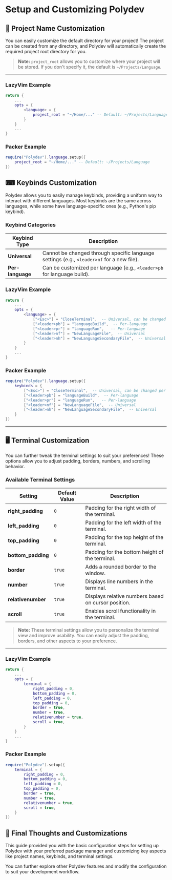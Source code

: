 
# Setup and Customizing Polydev

## 🔧 Project Name Customization
You can easily customize the default directory for your project! The project can be created from any directory, and Polydev will automatically create the required project root directory for you.

> **Note:** `project_root` allows you to customize where your project will be stored. If you don't specify it, the default is `~/Projects/Language`.

---
### LazyVim Example

```lua
return {
    ...
    opts = {
        <language> = {
            project_root = "~/Home/..." -- Default: ~/Projects/Language
        }
    }
    ...
}
```

### Packer Example

```lua
require("Polydev").language.setup({
    project_root = "~/Home/..." -- Default: ~/Projects/Language
})
```


## ⌨ Keybinds Customization
Polydev allows you to easily manage keybinds, providing a uniform way to interact with different languages. Most keybinds are the same across languages, while some have language-specific ones (e.g., Python's pip keybind).

### Keybind Categories
| Keybind Type      | Description                                      |
|-------------------|--------------------------------------------------|
| **Universal**     | Cannot be changed through specific language settings (e.g., `<leader>nf` for a new file). |
| **Per-language**  | Can be customized per language (e.g., `<leader>pb` for language build). |

### LazyVim Example

```lua
return {
    ...
    opts = {
        <language> = {
            ["<Esc>"] = "CloseTerminal",  -- Universal, can be changed per language for now
            ["<leader>pb"] = "languageBuild",  -- Per-language
            ["<leader>pr"] = "languageRun",   -- Per-language
            ["<leader>nf"] = "NewLanguageFile",  -- Universal
            ["<leader>nh"] = "NewLanguageSecondaryFile",  -- Universal
        }
    }
    ...
}
```

### Packer Example

```lua
require("Polydev").language.setup({
    keybinds = {
        ["<Esc>"] = "CloseTerminal",  -- Universal, can be changed per language for now
        ["<leader>pb"] = "languageBuild",  -- Per-language
        ["<leader>pr"] = "languageRun",   -- Per-language
        ["<leader>nf"] = "NewLanguageFile",  -- Universal
        ["<leader>nh"] = "NewLanguageSecondaryFile",  -- Universal
    }
})
```

---

## 🖥 Terminal Customization
You can further tweak the terminal settings to suit your preferences! These options allow you to adjust padding, borders, numbers, and scrolling behavior.

### Available Terminal Settings
| Setting          | Default Value   | Description                                             |
|------------------|-----------------|---------------------------------------------------------|
| **right_padding** | `0`             | Padding for the right width of the terminal.            |
| **left_padding**  | `0`             | Padding for the left width of the terminal.             |
| **top_padding**   | `0`             | Padding for the top height of the terminal.             |
| **bottom_padding**| `0`             | Padding for the bottom height of the terminal.          |
| **border**        | `true`          | Adds a rounded border to the window.                    |
| **number**        | `true`          | Displays line numbers in the terminal.                  |
| **relativenumber**| `true`          | Displays relative numbers based on cursor position.     |
| **scroll**        | `true`          | Enables scroll functionality in the terminal.           |

> **Note:** These terminal settings allow you to personalize the terminal view and improve usability. You can easily adjust the padding, borders, and other aspects to your preference.

---
### LazyVim Example

```lua
return {
    ...
    opts = {
        terminal = {
            right_padding = 0,
            bottom_padding = 0,
            left_padding = 0,
            top_padding = 0,
            border = true,
            number = true,
            relativenumber = true,
            scroll = true,
        }
    }
    ...
}
```

### Packer Example

```lua
require("Polydev").setup({
    terminal = {
        right_padding = 0,
        bottom_padding = 0,
        left_padding = 0,
        top_padding = 0,
        border = true,
        number = true,
        relativenumber = true,
        scroll = true,
    }
})
```


## 🚀 Final Thoughts and Customizations
This guide provided you with the basic configuration steps for setting up Polydev with your preferred package manager and customizing key aspects like project names, keybinds, and terminal settings.

You can further explore other Polydev features and modify the configuration to suit your development workflow.

